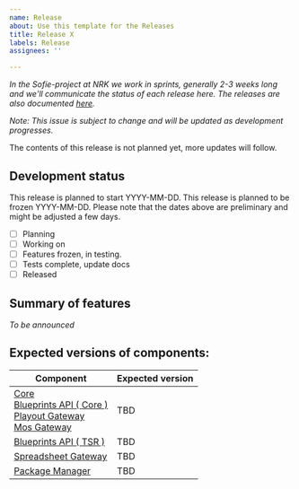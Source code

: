 ```yaml
---
name: Release
about: Use this template for the Releases
title: Release X
labels: Release
assignees: ''

---
```


_In the Sofie-project at NRK we work in sprints, generally 2-3 weeks long and we'll communicate the status of each release here. The releases are also documented [here](https://nrkno.github.io/sofie-core/releases)._

_Note: This issue is subject to change and will be updated as development progresses._

The contents of this release is not planned yet, more updates will follow.
<!--
**Release X** is planned to include several features and improvements, listed below:
**Release X** is a maintenance release, consisting mainly of bug fixes.
-->

## Development status

This release is planned to start YYYY-MM-DD.
This release is planned to be frozen YYYY-MM-DD.
Please note that the dates above are preliminary and might be adjusted a few days.

<!--
The development is expected to start in the beginning of September.
Testing is expected to start 2019-01-01
-->

- [ ] Planning
- [ ] Working on
- [ ] Features frozen, in testing.  
- [ ] Tests complete, update docs
- [ ] Released

## Summary of features

_To be announced_
<!--
* Add features here [Link name](https://github.com/nrkno/myLink)
-->

## Expected versions of components:
| Component | Expected version |
| -- | -- |
| [Core](https://bit.ly/2yFZA9X) <br/> [Blueprints API ( Core )](https://bit.ly/2Qyrcde) <br/> [Playout Gateway](https://bit.ly/2OKGbzn) <br/> [Mos Gateway](https://bit.ly/2Tc1wR1) | TBD |
| [Blueprints API ( TSR )](https://bit.ly/2GTAmcF) | TBD |
| [Spreadsheet Gateway](https://bit.ly/2KB0iL9) | TBD |
| [Package Manager](https://github.com/nrkno/sofie-package-manager) | TBD |
